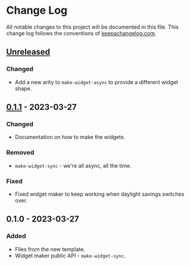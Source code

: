 # Change Log
All notable changes to this project will be documented in this file. This change log follows the conventions of [keepachangelog.com](http://keepachangelog.com/).

## [Unreleased]
### Changed
- Add a new arity to `make-widget-async` to provide a different widget shape.

## [0.1.1] - 2023-03-27
### Changed
- Documentation on how to make the widgets.

### Removed
- `make-widget-sync` - we're all async, all the time.

### Fixed
- Fixed widget maker to keep working when daylight savings switches over.

## 0.1.0 - 2023-03-27
### Added
- Files from the new template.
- Widget maker public API - `make-widget-sync`.

[Unreleased]: https://github.com/your-name/test-bot/compare/0.1.1...HEAD
[0.1.1]: https://github.com/your-name/test-bot/compare/0.1.0...0.1.1
